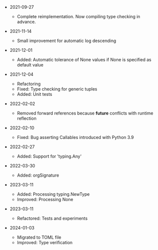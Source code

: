 * 2021-09-27
	* Complete reimplementation. Now compiling type checking in advance.

* 2021-11-14
	* Small improvement for automatic log descending

* 2021-12-01
	* Added: Automatic tolerance of None values if None is specified as default value

* 2021-12-04
	* Refactoring
	* Fixed: Type checking for generic tuples
	* Added: Unit tests

* 2022-02-02
	* Removed forward references because __future__ conflicts with runtime reflection

* 2022-02-10
	* Fixed: Bug asserting Callables introduced with Python 3.9

* 2022-02-27
	* Added: Support for 'typing.Any'

* 2022-03-30
	* Added: orgSignature

* 2023-03-11
	* Added: Processing typing.NewType
	* Improved: Processing None

* 2023-03-11
	* Refactored: Tests and experiments

* 2024-01-03
	* Migrated to TOML file
	* Improved: Type verification

